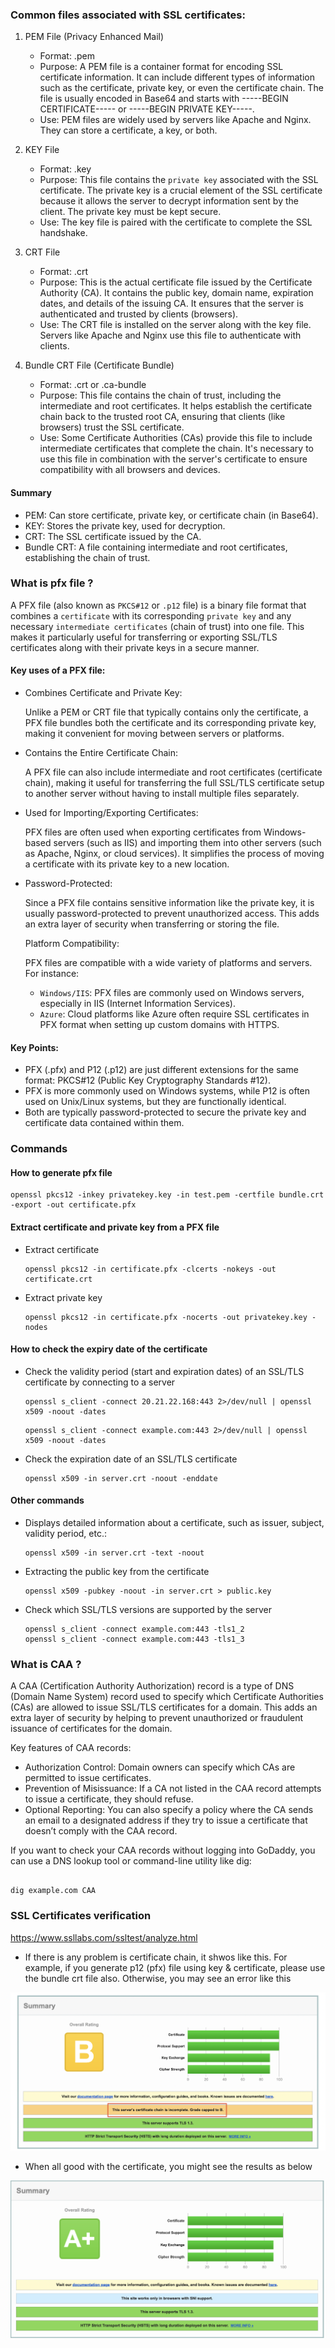 ### Common files associated with SSL certificates:

1. PEM File (Privacy Enhanced Mail)

   - Format: .pem
   - Purpose: A PEM file is a container format for encoding SSL certificate information. It can include different types of information such as the certificate, private key, or even the certificate chain. The file is usually encoded in Base64 and starts with -----BEGIN CERTIFICATE----- or -----BEGIN PRIVATE KEY-----.
   - Use: PEM files are widely used by servers like Apache and Nginx. They can store a certificate, a key, or both.

2. KEY File

   - Format: .key
   - Purpose: This file contains the `private key` associated with the SSL certificate. The private key is a crucial element of the SSL certificate because it allows the server to decrypt information sent by the client. The private key must be kept secure.
   - Use: The key file is paired with the certificate to complete the SSL handshake.

3. CRT File

   - Format: .crt
   - Purpose: This is the actual certificate file issued by the Certificate Authority (CA). It contains the public key, domain name, expiration dates, and details of the issuing CA. It ensures that the server is authenticated and trusted by clients (browsers).
   - Use: The CRT file is installed on the server along with the key file. Servers like Apache and Nginx use this file to authenticate with clients.

4. Bundle CRT File (Certificate Bundle)
   - Format: .crt or .ca-bundle
   - Purpose: This file contains the chain of trust, including the intermediate and root certificates. It helps establish the certificate chain back to the trusted root CA, ensuring that clients (like browsers) trust the SSL certificate.
   - Use: Some Certificate Authorities (CAs) provide this file to include intermediate certificates that complete the chain. It's necessary to use this file in combination with the server's certificate to ensure compatibility with all browsers and devices.

#### Summary

- PEM: Can store certificate, private key, or certificate chain (in Base64).
- KEY: Stores the private key, used for decryption.
- CRT: The SSL certificate issued by the CA.
- Bundle CRT: A file containing intermediate and root certificates, establishing the chain of trust.

### What is pfx file ?

A PFX file (also known as `PKCS#12` or `.p12` file) is a binary file format that combines a `certificate` with its corresponding `private key` and any necessary `intermediate certificates` (chain of trust) into one file. This makes it particularly useful for transferring or exporting SSL/TLS certificates along with their private keys in a secure manner.

#### Key uses of a PFX file:

- Combines Certificate and Private Key:

  Unlike a PEM or CRT file that typically contains only the certificate, a PFX file bundles both the certificate and its corresponding private key, making it convenient for moving between servers or platforms.

- Contains the Entire Certificate Chain:

  A PFX file can also include intermediate and root certificates (certificate chain), making it useful for transferring the full SSL/TLS certificate setup to another server without having to install multiple files separately.

- Used for Importing/Exporting Certificates:

  PFX files are often used when exporting certificates from Windows-based servers (such as IIS) and importing them into other servers (such as Apache, Nginx, or cloud services). It simplifies the process of moving a certificate with its private key to a new location.

- Password-Protected:

  Since a PFX file contains sensitive information like the private key, it is usually password-protected to prevent unauthorized access. This adds an extra layer of security when transferring or storing the file.

  Platform Compatibility:

  PFX files are compatible with a wide variety of platforms and servers. For instance:

  - `Windows/IIS`: PFX files are commonly used on Windows servers, especially in IIS (Internet Information Services).
  - `Azure`: Cloud platforms like Azure often require SSL certificates in PFX format when setting up custom domains with HTTPS.

#### Key Points:

- PFX (.pfx) and P12 (.p12) are just different extensions for the same format: PKCS#12 (Public Key Cryptography Standards #12).
- PFX is more commonly used on Windows systems, while P12 is often used on Unix/Linux systems, but they are functionally identical.
- Both are typically password-protected to secure the private key and certificate data contained within them.

### Commands

#### How to generate pfx file

    openssl pkcs12 -inkey privatekey.key -in test.pem -certfile bundle.crt -export -out certificate.pfx

#### Extract certificate and private key from a PFX file

- Extract certificate
  ```
  openssl pkcs12 -in certificate.pfx -clcerts -nokeys -out certificate.crt
  ```
- Extract private key
  ```
  openssl pkcs12 -in certificate.pfx -nocerts -out privatekey.key -nodes
  ```

#### How to check the expiry date of the certificate

- Check the validity period (start and expiration dates) of an SSL/TLS certificate by connecting to a server

  ```
  openssl s_client -connect 20.21.22.168:443 2>/dev/null | openssl x509 -noout -dates
  ```

  ```
  openssl s_client -connect example.com:443 2>/dev/null | openssl x509 -noout -dates
  ```

- Check the expiration date of an SSL/TLS certificate

  ```
  openssl x509 -in server.crt -noout -enddate
  ```

#### Other commands

- Displays detailed information about a certificate, such as issuer, subject, validity period, etc.:

  ```
  openssl x509 -in server.crt -text -noout
  ```

- Extracting the public key from the certificate

  ```
  openssl x509 -pubkey -noout -in server.crt > public.key
  ```

- Check which SSL/TLS versions are supported by the server

  ```
  openssl s_client -connect example.com:443 -tls1_2
  openssl s_client -connect example.com:443 -tls1_3
  ```

### What is CAA ?

A CAA (Certification Authority Authorization) record is a type of DNS (Domain Name System) record used to specify which Certificate Authorities (CAs) are allowed to issue SSL/TLS certificates for a domain. This adds an extra layer of security by helping to prevent unauthorized or fraudulent issuance of certificates for the domain.

Key features of CAA records:

- Authorization Control: Domain owners can specify which CAs are permitted to issue certificates.
- Prevention of Misissuance: If a CA not listed in the CAA record attempts to issue a certificate, they should refuse.
- Optional Reporting: You can also specify a policy where the CA sends an email to a designated address if they try to issue a certificate that doesn’t comply with the CAA record.

If you want to check your CAA records without logging into GoDaddy, you can use a DNS lookup tool or command-line utility like dig:

```

dig example.com CAA

```

### SSL Certificates verification

https://www.ssllabs.com/ssltest/analyze.html

- If there is any problem is certificate chain, it shwos like this.
  For example, if you generate p12 (pfx) file using key & certificate, please use the bundle crt file also. Otherwise, you may see an error like this

![](./images/certificate-chain-problem.png)

- When all good with the certificate, you might see the results as below

![](./images/certificate-validation.png)

```

```

```

```
